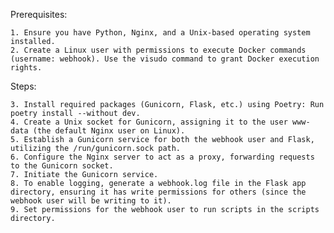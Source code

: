 Prerequisites:

    1. Ensure you have Python, Nginx, and a Unix-based operating system installed.
    2. Create a Linux user with permissions to execute Docker commands (username: webhook). Use the visudo command to grant Docker execution rights.

Steps:

    3. Install required packages (Gunicorn, Flask, etc.) using Poetry: Run poetry install --without dev.
    4. Create a Unix socket for Gunicorn, assigning it to the user www-data (the default Nginx user on Linux).
    5. Establish a Gunicorn service for both the webhook user and Flask, utilizing the /run/gunicorn.sock path.
    6. Configure the Nginx server to act as a proxy, forwarding requests to the Gunicorn socket.
    7. Initiate the Gunicorn service.
    8. To enable logging, generate a webhook.log file in the Flask app directory, ensuring it has write permissions for others (since the webhook user will be writing to it).
    9. Set permissions for the webhook user to run scripts in the scripts directory.
